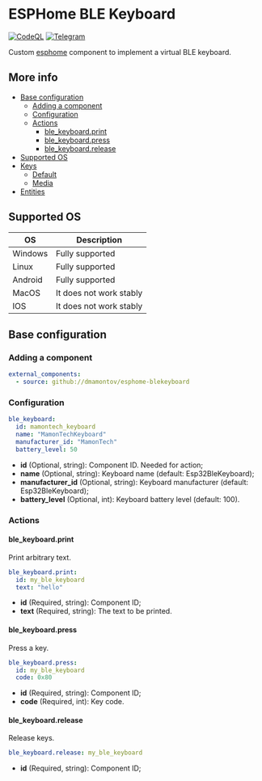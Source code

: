 # ESPHome BLE Keyboard
[![CodeQL](https://img.shields.io/badge/CODEQL-Passing-30C854.svg?style=for-the-badge)](https://github.com/dmamontov/hass-miwifi/actions?query=CodeQL)
[![Telegram](https://img.shields.io/badge/Telegram-channel-34ABDF.svg?style=for-the-badge)](https://t.me/hass_mamontov_tech)

Custom [esphome](https://esphome.io/) component to implement a virtual BLE keyboard.

## More info

- [Base configuration](https://github.com/dmamontov/esphome-blekeyboard/wiki/Base-configuration)
  - [Adding a component](https://github.com/dmamontov/esphome-blekeyboard/wiki/Base-configuration#adding-a-component)
  - [Configuration](https://github.com/dmamontov/esphome-blekeyboard/wiki/Base-configuration#configuration)
  - [Actions](https://github.com/dmamontov/esphome-blekeyboard/wiki/Base-configuration#actions)
    - [ble_keyboard.print](https://github.com/dmamontov/esphome-blekeyboard/wiki/Base-configuration#ble_keyboardprint)
    - [ble_keyboard.press](https://github.com/dmamontov/esphome-blekeyboard/wiki/Base-configuration#ble_keyboardpress)
    - [ble_keyboard.release](https://github.com/dmamontov/esphome-blekeyboard/wiki/Base-configuration#ble_keyboardrelease)
- [Supported OS](https://github.com/dmamontov/esphome-blekeyboard/wiki/Supported-OS)
- [Keys](https://github.com/dmamontov/esphome-blekeyboard/wiki/Keys)
  - [Default](https://github.com/dmamontov/esphome-blekeyboard/wiki/Keys#default)
  - [Media](https://github.com/dmamontov/esphome-blekeyboard/wiki/Keys#media)
- [Entities](https://github.com/dmamontov/esphome-blekeyboard/wiki/Entities)

## Supported OS
| OS      | Description             |
|---------|-------------------------|
| Windows | Fully supported         |
| Linux   | Fully supported         |
| Android | Fully supported         |
| MacOS   | It does not work stably |
| IOS     | It does not work stably |

## Base configuration

### Adding a component

```yaml
external_components:
  - source: github://dmamontov/esphome-blekeyboard
```

### Configuration

```yaml
ble_keyboard:
  id: mamontech_keyboard
  name: "MamonTechKeyboard"
  manufacturer_id: "MamonTech"
  battery_level: 50
```

* **id** (Optional, string): Component ID. Needed for action;
* **name** (Optional, string): Keyboard name (default: Esp32BleKeyboard);
* **manufacturer_id** (Optional, string): Keyboard manufacturer (default: Esp32BleKeyboard);
* **battery_level** (Optional, int): Keyboard battery level (default: 100).

### Actions

#### ble_keyboard.print

Print arbitrary text.

```yaml
ble_keyboard.print:
  id: my_ble_keyboard 
  text: "hello"
```

* **id** (Required, string): Component ID;
* **text** (Required, string): The text to be printed.

#### ble_keyboard.press

Press a key.

```yaml
ble_keyboard.press:
  id: my_ble_keyboard 
  code: 0x80
```

* **id** (Required, string): Component ID;
* **code** (Required, int): Key code.

#### ble_keyboard.release

Release keys.

```yaml
ble_keyboard.release: my_ble_keyboard
```

* **id** (Required, string): Component ID;
